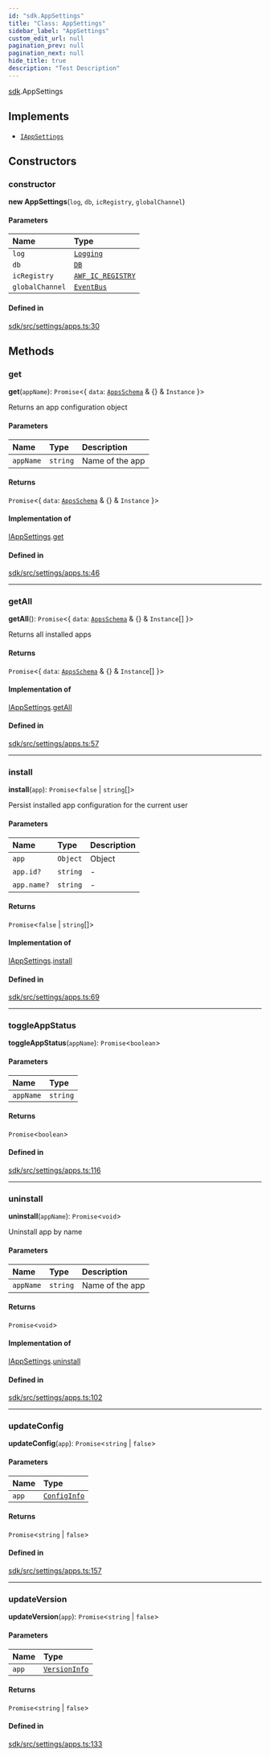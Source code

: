 ```yaml
---
id: "sdk.AppSettings"
title: "Class: AppSettings"
sidebar_label: "AppSettings"
custom_edit_url: null
pagination_prev: null
pagination_next: null
hide_title: true
description: "Test Description"
---
```


[sdk](../namespaces/sdk.md).AppSettings

## Implements

- [`IAppSettings`](../interfaces/sdk.IAppSettings.md)

## Constructors

### constructor

**new AppSettings**(`log`, `db`, `icRegistry`, `globalChannel`)

#### Parameters

| Name            | Type                                        |
| :-------------- | :------------------------------------------ |
| `log`           | [`Logging`](sdk.Logging.md)                 |
| `db`            | [`DB`](sdk.DB.md)                           |
| `icRegistry`    | [`AWF_IC_REGISTRY`](sdk.AWF_IC_REGISTRY.md) |
| `globalChannel` | [`EventBus`](sdk.EventBus.md)               |

#### Defined in

[sdk/src/settings/apps.ts:30](https://github.com/AKASHAorg/akasha-framework/blob/d370b59a/sdk/src/settings/apps.ts#L30)

## Methods

### get

**get**(`appName`): `Promise`<{ `data`: [`AppsSchema`](../interfaces/sdk.AppsSchema.md) & {} & `Instance` }\>

Returns an app configuration object

#### Parameters

| Name      | Type     | Description     |
| :-------- | :------- | :-------------- |
| `appName` | `string` | Name of the app |

#### Returns

`Promise`<{ `data`: [`AppsSchema`](../interfaces/sdk.AppsSchema.md) & {} & `Instance` }\>

#### Implementation of

[IAppSettings](../interfaces/sdk.IAppSettings.md).[get](../interfaces/sdk.IAppSettings.md#get)

#### Defined in

[sdk/src/settings/apps.ts:46](https://github.com/AKASHAorg/akasha-framework/blob/d370b59a/sdk/src/settings/apps.ts#L46)

---

### getAll

**getAll**(): `Promise`<{ `data`: [`AppsSchema`](../interfaces/sdk.AppsSchema.md) & {} & `Instance`[] }\>

Returns all installed apps

#### Returns

`Promise`<{ `data`: [`AppsSchema`](../interfaces/sdk.AppsSchema.md) & {} & `Instance`[] }\>

#### Implementation of

[IAppSettings](../interfaces/sdk.IAppSettings.md).[getAll](../interfaces/sdk.IAppSettings.md#getall)

#### Defined in

[sdk/src/settings/apps.ts:57](https://github.com/AKASHAorg/akasha-framework/blob/d370b59a/sdk/src/settings/apps.ts#L57)

---

### install

**install**(`app`): `Promise`<`false` \| `string`[]\>

Persist installed app configuration for the current user

#### Parameters

| Name        | Type     | Description |
| :---------- | :------- | :---------- |
| `app`       | `Object` | Object      |
| `app.id?`   | `string` | -           |
| `app.name?` | `string` | -           |

#### Returns

`Promise`<`false` \| `string`[]\>

#### Implementation of

[IAppSettings](../interfaces/sdk.IAppSettings.md).[install](../interfaces/sdk.IAppSettings.md#install)

#### Defined in

[sdk/src/settings/apps.ts:69](https://github.com/AKASHAorg/akasha-framework/blob/d370b59a/sdk/src/settings/apps.ts#L69)

---

### toggleAppStatus

**toggleAppStatus**(`appName`): `Promise`<`boolean`\>

#### Parameters

| Name      | Type     |
| :-------- | :------- |
| `appName` | `string` |

#### Returns

`Promise`<`boolean`\>

#### Defined in

[sdk/src/settings/apps.ts:116](https://github.com/AKASHAorg/akasha-framework/blob/d370b59a/sdk/src/settings/apps.ts#L116)

---

### uninstall

**uninstall**(`appName`): `Promise`<`void`\>

Uninstall app by name

#### Parameters

| Name      | Type     | Description     |
| :-------- | :------- | :-------------- |
| `appName` | `string` | Name of the app |

#### Returns

`Promise`<`void`\>

#### Implementation of

[IAppSettings](../interfaces/sdk.IAppSettings.md).[uninstall](../interfaces/sdk.IAppSettings.md#uninstall)

#### Defined in

[sdk/src/settings/apps.ts:102](https://github.com/AKASHAorg/akasha-framework/blob/d370b59a/sdk/src/settings/apps.ts#L102)

---

### updateConfig

**updateConfig**(`app`): `Promise`<`string` \| `false`\>

#### Parameters

| Name  | Type                                            |
| :---- | :---------------------------------------------- |
| `app` | [`ConfigInfo`](../interfaces/sdk.ConfigInfo.md) |

#### Returns

`Promise`<`string` \| `false`\>

#### Defined in

[sdk/src/settings/apps.ts:157](https://github.com/AKASHAorg/akasha-framework/blob/d370b59a/sdk/src/settings/apps.ts#L157)

---

### updateVersion

**updateVersion**(`app`): `Promise`<`string` \| `false`\>

#### Parameters

| Name  | Type                                              |
| :---- | :------------------------------------------------ |
| `app` | [`VersionInfo`](../interfaces/sdk.VersionInfo.md) |

#### Returns

`Promise`<`string` \| `false`\>

#### Defined in

[sdk/src/settings/apps.ts:133](https://github.com/AKASHAorg/akasha-framework/blob/d370b59a/sdk/src/settings/apps.ts#L133)
